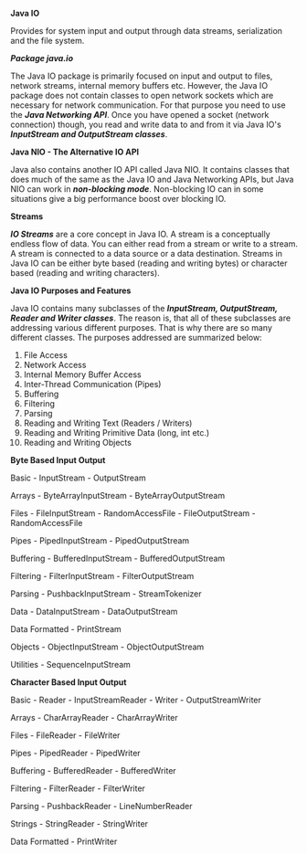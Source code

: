**Java IO**

Provides for system input and output through data streams, serialization and the file system.

***Package java.io***


The Java IO package is primarily focused on input and output to files, network streams, internal memory buffers etc. 
However, the Java IO package does not contain classes to open network sockets which are necessary for network communication. 
For that purpose you need to use the ***Java Networking API***. Once you have opened a socket (network connection) though, 
you read and write data to and from it via Java IO's ***InputStream and OutputStream classes***.

 

**Java NIO - The Alternative IO API**

Java also contains another IO API called Java NIO. It contains classes that does much of the same as the Java IO 
and Java Networking APIs, but Java NIO can work in ***non-blocking mode***. Non-blocking IO can in some situations 
give a big performance boost over blocking IO. 



**Streams**

***IO Streams*** are a core concept in Java IO. A stream is a conceptually endless flow of data. 
You can either read from a stream or write to a stream. A stream is connected to a data source or a data destination. 
Streams in Java IO can be either byte based (reading and writing bytes) or character based (reading and writing characters). 


**Java IO Purposes and Features**

Java IO contains many subclasses of the ***InputStream, OutputStream, Reader and Writer classes***. 
The reason is, that all of these subclasses are addressing various different purposes. 
That is why there are so many different classes. The purposes addressed are summarized below: 

1.  File Access
2.  Network Access
3.  Internal Memory Buffer Access
4.  Inter-Thread Communication (Pipes)
5.  Buffering
6.  Filtering
7.  Parsing
8.  Reading and Writing Text (Readers / Writers) 
9.  Reading and Writing Primitive Data (long, int etc.)
10. Reading and Writing Objects

**Byte Based Input Output**

Basic - InputStream - OutputStream

Arrays - ByteArrayInputStream - ByteArrayOutputStream

Files - FileInputStream - RandomAccessFile - FileOutputStream - RandomAccessFile

Pipes - PipedInputStream - PipedOutputStream

Buffering - BufferedInputStream - BufferedOutputStream

Filtering - FilterInputStream - FilterOutputStream

Parsing - PushbackInputStream - StreamTokenizer

Data - DataInputStream - DataOutputStream

Data Formatted - PrintStream

Objects - ObjectInputStream - ObjectOutputStream

Utilities - SequenceInputStream

**Character Based Input Output**

Basic - Reader - InputStreamReader - Writer - OutputStreamWriter

Arrays - CharArrayReader - CharArrayWriter

Files - FileReader - FileWriter

Pipes - PipedReader - PipedWriter

Buffering - BufferedReader - BufferedWriter

Filtering - FilterReader - FilterWriter

Parsing - PushbackReader - LineNumberReader

Strings - StringReader - StringWriter

Data Formatted - PrintWriter
